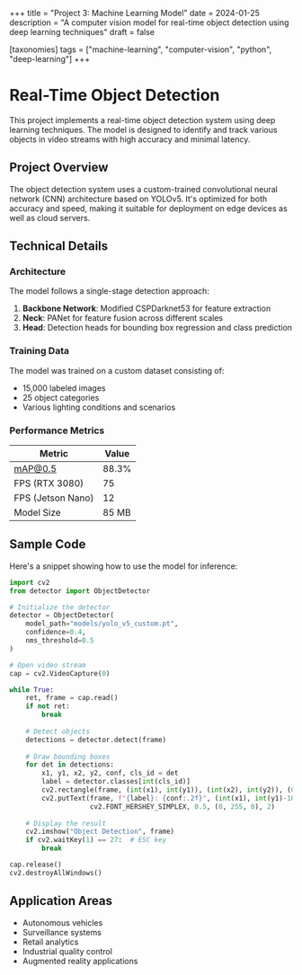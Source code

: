 +++
title = "Project 3: Machine Learning Model"
date = 2024-01-25
description = "A computer vision model for real-time object detection using deep learning techniques"
draft = false

[taxonomies]
tags = ["machine-learning", "computer-vision", "python", "deep-learning"]
+++

# Real-Time Object Detection

This project implements a real-time object detection system using deep learning techniques. The model is designed to identify and track various objects in video streams with high accuracy and minimal latency.

## Project Overview

The object detection system uses a custom-trained convolutional neural network (CNN) architecture based on YOLOv5. It's optimized for both accuracy and speed, making it suitable for deployment on edge devices as well as cloud servers.

## Technical Details

### Architecture

The model follows a single-stage detection approach:

1. **Backbone Network**: Modified CSPDarknet53 for feature extraction
2. **Neck**: PANet for feature fusion across different scales
3. **Head**: Detection heads for bounding box regression and class prediction

### Training Data

The model was trained on a custom dataset consisting of:
- 15,000 labeled images
- 25 object categories
- Various lighting conditions and scenarios

### Performance Metrics

| Metric | Value |
|--------|-------|
| mAP@0.5 | 88.3% |
| FPS (RTX 3080) | 75 |
| FPS (Jetson Nano) | 12 |
| Model Size | 85 MB |

## Sample Code

Here's a snippet showing how to use the model for inference:

```python
import cv2
from detector import ObjectDetector

# Initialize the detector
detector = ObjectDetector(
    model_path="models/yolo_v5_custom.pt",
    confidence=0.4,
    nms_threshold=0.5
)

# Open video stream
cap = cv2.VideoCapture(0)

while True:
    ret, frame = cap.read()
    if not ret:
        break
        
    # Detect objects
    detections = detector.detect(frame)
    
    # Draw bounding boxes
    for det in detections:
        x1, y1, x2, y2, conf, cls_id = det
        label = detector.classes[int(cls_id)]
        cv2.rectangle(frame, (int(x1), int(y1)), (int(x2), int(y2)), (0, 255, 0), 2)
        cv2.putText(frame, f"{label}: {conf:.2f}", (int(x1), int(y1)-10), 
                    cv2.FONT_HERSHEY_SIMPLEX, 0.5, (0, 255, 0), 2)
    
    # Display the result
    cv2.imshow("Object Detection", frame)
    if cv2.waitKey(1) == 27:  # ESC key
        break

cap.release()
cv2.destroyAllWindows()
```

## Application Areas

- Autonomous vehicles
- Surveillance systems
- Retail analytics
- Industrial quality control
- Augmented reality applications 